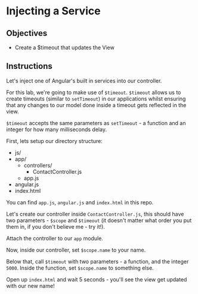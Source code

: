 # Injecting a Service

## Objectives

- Create a $timeout that updates the View

## Instructions

Let's inject one of Angular's built in services into our controller. 

For this lab, we're going to make use of `$timeout`. `$timeout` allows us to create timeouts (similar to `setTimeout`) in our applications whilst ensuring that any changes to our model done inside a timeout gets reflected in the view.

`$timeout` accepts the same parameters as `setTimeout` - a function and an integer for how many milliseconds delay. 

First, lets setup our directory structure:
 
- js/
 - app/
   - controllers/
     - ContactController.js
   - app.js
 - angular.js
- index.html

You can find `app.js`, `angular.js` and `index.html` in this repo.

Let's create our controller inside `ContactController.js`, this should have two parameters - `$scope` and `$timeout` (it doesn't matter what order you put them in, if you don't believe me - try it!).

Attach the controller to our `app` module.

Now, inside our controller, set `$scope.name` to your name.

Below that, call `$timeout` with two parameters - a function, and the integer `5000`. Inside the function, set `$scope.name` to something else.

Open up `index.html` and wait 5 seconds - you'll see the view get updated with our new name!